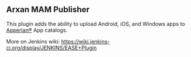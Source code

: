 Arxan MAM Publisher
-----------

This plugin adds the ability to upload Android, iOS, and Windows apps
 to [Apperian®](https://www.arxan.com/apperian/) App catalogs.

More on Jenkins wiki: https://wiki.jenkins-ci.org/display/JENKINS/EASE+Plugin
